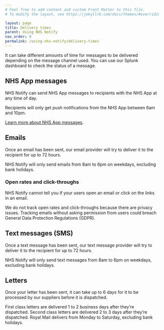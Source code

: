 ```yaml
---
# Feel free to add content and custom Front Matter to this file.
# To modify the layout, see https://jekyllrb.com/docs/themes/#overriding-theme-defaults

layout: page
title: Delivery times
parent: Using NHS Notify
nav_order: 9
permalink: /using-nhs-notify/delivery-times
---
```


It can take different amounts of time for messages to be delivered depending on the message channel used. You can use our Splunk dashboard to check the status of a message.

## NHS App messages

NHS Notify can send NHS App messages to recipients with the NHS App at any time of day.

Recipients will only get push notifications from the NHS App between 6am and 10pm.

[Learn more about NHS App messages](/features/nhs-app-messages).

## Emails

Once an email has been sent, our email provider will try to deliver it to the recipient for up to 72 hours.

NHS Notify will only send emails from 8am to 6pm on weekdays, excluding bank holidays.

### Open rates and click-throughs

NHS Notify cannot tell you if your users open an email or click on the links in an email.

We do not track open rates and click-throughs because there are privacy issues. Tracking emails without asking permission from users could breach General Data Protection Regulations (GDPR).

## Text messages (SMS)

Once a text message has been sent, our text message provider will try to deliver it to the recipient for up to 72 hours.

NHS Notify will only send text messages from 8am to 6pm on weekdays, excluding bank holidays.

## Letters

Once your letter has been sent, it can take up to 6 days for it to be processed by our suppliers before it is dispatched.

First class letters are delivered 1 to 2 business days after they’re dispatched. Second class letters are delivered 2 to 3 days after they’re dispatched. Royal Mail delivers from Monday to Saturday, excluding bank holidays.
